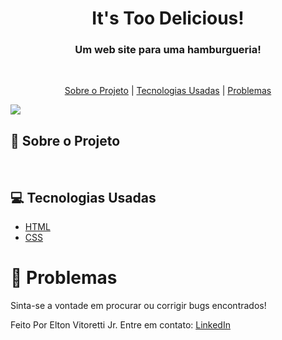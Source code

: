 <h1 align="center">It's Too Delicious!</h1>

<h3 align="center"> Um web site para uma hamburgueria!</h3>

<br>

<p align="center">
  <a href="#hamburger">Sobre o Projeto</a> | 
  <a href="#computer-tecnologias">Tecnologias Usadas</a> | 
  <a href="#bug-problemas">Problemas</a>
</p>

<img src="https://res.cloudinary.com/dtgimo0rh/image/upload/v1749049009/celular-computador-imagem_fbwh9m.png">

<br>

## :hamburger: Sobre o Projeto


<br>

## :computer: Tecnologias Usadas

- [HTML](https://www.w3schools.com/html/)
- [CSS](https://www.w3schools.com/css/)

# :bug: Problemas

Sinta-se a vontade em procurar ou corrigir bugs encontrados!

Feito Por Elton Vitoretti Jr. Entre em contato: [LinkedIn](www.linkedin.com/in/elton-vitoretti-jr)
